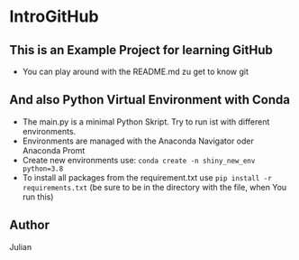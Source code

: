 # IntroGitHub

## This is an Example Project for learning GitHub

- You can play around with the README.md zu get to know git

## And also Python Virtual Environment with Conda

- The main.py is a minimal Python Skript. Try to run ist with different environments.
- Environments are managed with the Anaconda Navigator oder Anaconda Promt 
- Create new environments use: ```conda create -n shiny_new_env python=3.8```
- To install all packages from the requirement.txt use ```pip install -r requirements.txt``` (be sure to be in the directory with the file, when You run this)

## Author

Julian